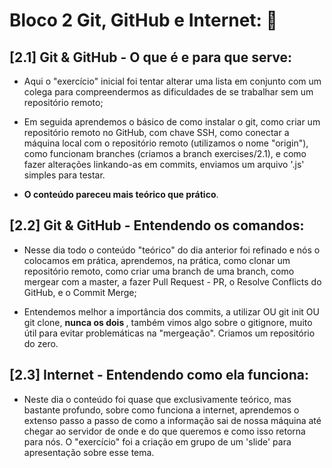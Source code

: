 # Bloco 2 Git, GitHub e Internet: :rocket:

## [2.1] Git & GitHub - O que é e para que serve:

- Aqui o "exercício" inicial foi tentar alterar uma lista em conjunto com um colega para compreendermos as dificuldades de se trabalhar sem um repositório remoto;

- Em seguida aprendemos o básico de como instalar o git, como criar um repositório remoto no GitHub, com chave SSH, como conectar a máquina local com o repositório remoto (utilizamos o nome "origin"), como funcionam branches (criamos a branch exercises/2.1), e como fazer alterações linkando-as em commits, enviamos um arquivo '.js' simples para testar.

- <b>O conteúdo pareceu mais teórico que prático</b>.

## [2.2] Git & GitHub - Entendendo os comandos:

- Nesse dia todo o conteúdo "teórico" do dia anterior foi refinado e nós o colocamos em prática, aprendemos, na prática, como clonar um repositório remoto, como criar uma branch de uma branch, como mergear com a master, a fazer Pull Request - PR, o Resolve Conflicts do GitHub, e o Commit Merge;

- Entendemos melhor a importância dos commits, a utilizar OU git init OU git clone, <b> nunca os dois </b>, também vimos algo sobre o gitignore, muito útil para evitar problemáticas na "mergeação". Criamos um repositório do zero.

## [2.3] Internet - Entendendo como ela funciona:

- Neste dia o conteúdo foi quase que exclusivamente teórico, mas bastante profundo, sobre como funciona a internet, aprendemos o extenso passo a passo de como a informação sai de nossa máquina até chegar ao servidor de onde e do que queremos e como isso retorna para nós. O "exercício" foi a criação em grupo de um 'slide' para apresentação sobre esse tema.
